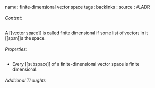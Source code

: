 name : finite-dimensional vector space
tags : 
backlinks : 
source : #LADR

###### Content:
A [[vector space]] is called finite dimensional if some list of vectors in it [[span]]s the space.

###### Properties:
- Every [[subspace]] of a finite-dimensional vector space is finite dimensional.

###### Additional Thoughts:
